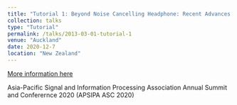 ```yaml
---
title: "Tutorial 1: Beyond Noise Cancelling Headphone: Recent Advances and Challanges in the Practical Implementation of Multichannel Active Noise Control of Noise (MCANC) in Large Spaces"
collection: talks
type: "Tutorial"
permalink: /talks/2013-03-01-tutorial-1
venue: "Auckland"
date: 2020-12-7
location: "New Zealand"
---
```


[More information here](http://www.apsipa.org/proceedings/2020/APSIPA-ASC-2020.html)

Asia-Pacific Signal and Information Processing Association Annual Summit and Conferernce 2020 (APSIPA ASC 2020)
